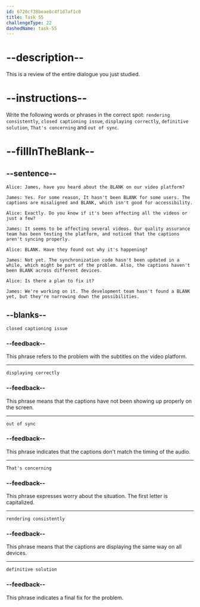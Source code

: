 ```yaml
---
id: 6720cf38beae8c4f1d7af1c0
title: Task 55
challengeType: 22
dashedName: task-55
---
```


<!-- REVIEW -->

# --description--

This is a review of the entire dialogue you just studied.

# --instructions--

Write the following words or phrases in the correct spot: `rendering consistently`, `closed captioning issue`, `displaying correctly`, `definitive solution`, `That's concerning` and `out of sync`.

# --fillInTheBlank--

## --sentence--

`Alice: James, have you heard about the BLANK on our video platform?`

`James: Yes. For some reason, It hasn't been BLANK for some users. The captions are misaligned and BLANK, which isn't good for accessibility.`

`Alice: Exactly. Do you know if it's been affecting all the videos or just a few?`

`James: It seems to be affecting several videos. Our quality assurance team has been testing the platform, and noticed that the captions aren't syncing properly.`

`Alice: BLANK. Have they found out why it's happening?`

`James: Not yet. The synchronization code hasn't been updated in a while, which might be part of the problem. Also, the captions haven't been BLANK across different devices.`

`Alice: Is there a plan to fix it?`

`James: We're working on it. The development team hasn't found a BLANK yet, but they're narrowing down the possibilities.`

## --blanks--

`closed captioning issue`

### --feedback--

This phrase refers to the problem with the subtitles on the video platform.

---

`displaying correctly`

### --feedback--

This phrase means that the captions have not been showing up properly on the screen.

---

`out of sync`

### --feedback--

This phrase indicates that the captions don't match the timing of the audio.

---

`That's concerning`

### --feedback--

This phrase expresses worry about the situation. The first letter is capitalized.

---

`rendering consistently`

### --feedback--

This phrase means that the captions are displaying the same way on all devices.

---

`definitive solution`

### --feedback--

This phrase indicates a final fix for the problem.
